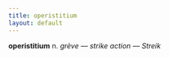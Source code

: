 ```yaml
---
title: operistitium
layout: default
---
```


**operistitium** n. *grève — strike action — Streik*
